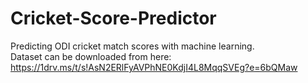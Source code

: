 # Cricket-Score-Predictor
Predicting ODI cricket match scores with machine learning. <br/>
Dataset can be downloaded from here: https://1drv.ms/t/s!AsN2ERlFyAVPhNE0KdjI4L8MqqSVEg?e=6bQMaw
